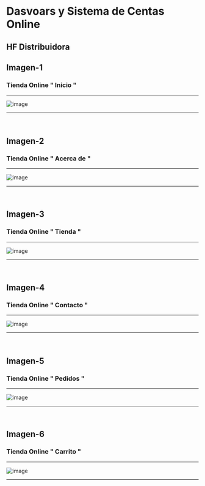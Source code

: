 # Dasvoars y Sistema de Centas Online

## HF Distribuidora





## Imagen-1         

### Tienda Online " Inicio "
--- 

![image](https://github.com/gastonloco/Tenda-Online---Dashboard/blob/main/images/imagen1.png)

--- 
<br>

## Imagen-2    


### Tienda Online " Acerca de "
--- 

![image](https://github.com/gastonloco/Tenda-Online---Dashboard/blob/main/images/imagen2.png)

--- 
<br>

## Imagen-3         

### Tienda Online " Tienda "
--- 

![image](https://github.com/gastonloco/Tenda-Online---Dashboard/blob/main/images/imagen3.png)

--- 
<br>

## Imagen-4         

### Tienda Online " Contacto "
--- 

![image](https://github.com/gastonloco/Tenda-Online---Dashboard/blob/main/images/imagen4.png)

--- 

<br>

## Imagen-5         

### Tienda Online " Pedidos "
--- 

![image](hhttps://github.com/gastonloco/Tenda-Online---Dashboard/blob/main/images/imagen5.png)

--- 
<br>

## Imagen-6         

### Tienda Online " Carrito "
--- 

![image](https://github.com/gastonloco/Tenda-Online---Dashboard/blob/main/images/imagen6.pngG)


--- 
<br>
